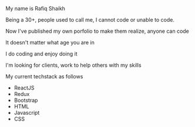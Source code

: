 My name is Rafiq Shaikh

Being a 30+, people used to call me, I cannot code or unable to code. 

Now I've published my own porfolio to make them realize, anyone can code 

It doesn't matter what age you are in

I do coding and enjoy doing it

I'm looking for clients, work to help others with my skills

My current techstack as follows
<ul>
    <li>ReactJS</li>
    <li>Redux</li>
    <li>Bootstrap</li>
    <li>HTML</li>
    <li>Javascript</li>
    <li>CSS</li>
</ul>